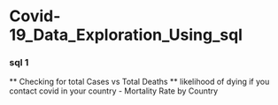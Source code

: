# Covid-19_Data_Exploration_Using_sql
### sql 1
** Checking for total Cases vs Total Deaths
** likelihood of dying if you contact covid in your country - Mortality Rate by Country
